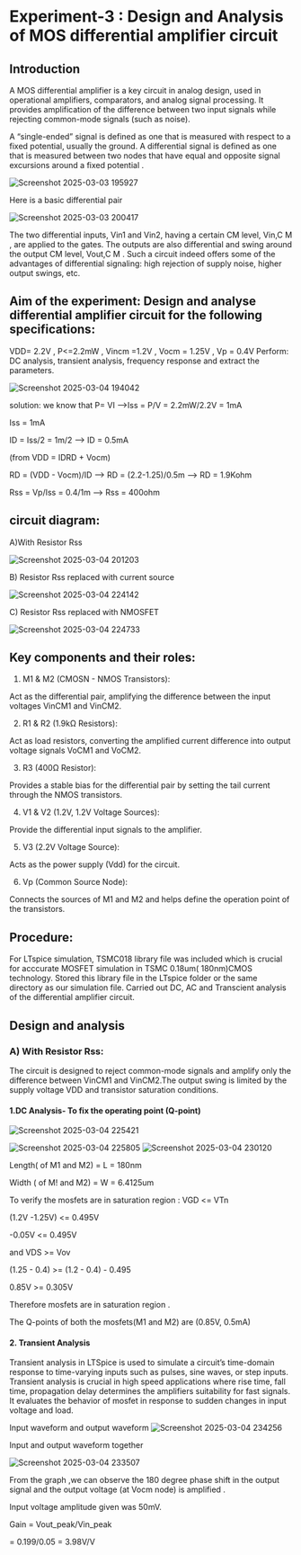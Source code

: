 # Experiment-3 : Design and Analysis of MOS differential amplifier circuit

## Introduction
A MOS differential amplifier is a key circuit in analog design, used in operational amplifiers, comparators, and analog signal processing. It provides amplification of the difference between two input signals while rejecting common-mode signals (such as noise).

A “single-ended” signal is defined as one that is measured with respect to a fixed potential, usually the
ground. A differential signal is defined as one that is measured between two nodes that
have equal and opposite signal excursions around a fixed potential .  

![Screenshot 2025-03-03 195927](https://github.com/user-attachments/assets/dbdc7334-4b72-469b-873c-d8123b582256)

Here is a basic differential pair

![Screenshot 2025-03-03 200417](https://github.com/user-attachments/assets/7d213267-955f-45a9-994c-d0c76716bb2c)

The two differential inputs, Vin1 and Vin2, having a certain CM level, Vin,C M , are applied to the gates. The
outputs are also differential and swing around the output CM level, Vout,C M .
Such a circuit indeed offers
some of the advantages of differential signaling: high rejection of supply noise, higher output swings, etc.

## Aim of the experiment: Design and analyse differential amplifier circuit for the following specifications:
VDD= 2.2V , P<=2.2mW , Vincm =1.2V , Vocm = 1.25V , Vp = 0.4V 
Perform: DC analysis, transient analysis, frequency response and extract the parameters.


![Screenshot 2025-03-04 194042](https://github.com/user-attachments/assets/8a00714e-48c5-4f41-8c8d-d9f0e7a79d9a)

solution: we know that P= VI -->Iss = P/V = 2.2mW/2.2V = 1mA

 Iss = 1mA

 ID = Iss/2 = 1m/2 --> ID = 0.5mA

 (from VDD = IDRD + Vocm)

 RD = (VDD - Vocm)/ID --> RD = (2.2-1.25)/0.5m --> RD = 1.9Kohm

 Rss = Vp/Iss = 0.4/1m --> Rss = 400ohm

 ## circuit diagram:

 A)With Resistor Rss
 
![Screenshot 2025-03-04 201203](https://github.com/user-attachments/assets/37ebbf0a-f323-4916-971e-996e0e48c8f3)

B) Resistor Rss replaced with current source

![Screenshot 2025-03-04 224142](https://github.com/user-attachments/assets/6eb6b9e5-bfb7-4105-b32b-bedd5648c84c)


C) Resistor Rss replaced with NMOSFET

![Screenshot 2025-03-04 224733](https://github.com/user-attachments/assets/f3eadefa-6944-4821-86f6-c9b410c3bb90)


## Key components and their roles:
1) M1 & M2 (CMOSN - NMOS Transistors):

 Act as the differential pair, amplifying the difference between the input voltages VinCM1 and VinCM2.

 2) R1 & R2 (1.9kΩ Resistors):

 Act as load resistors, converting the amplified current difference into output voltage signals VoCM1 and VoCM2.

 3) R3 (400Ω Resistor):
   
   Provides a stable bias for the differential pair by setting the tail current through the NMOS transistors.
   
4) V1 & V2 (1.2V, 1.2V Voltage Sources):

 Provide the differential input signals to the amplifier.

5) V3 (2.2V Voltage Source):

 Acts as the power supply (Vdd) for the circuit.

 6) Vp (Common Source Node):

  Connects the sources of M1 and M2 and helps define the operation point of the transistors. 

## Procedure:
  For LTspice simulation, TSMC018 library file was included which is crucial for acccurate MOSFET simulation in TSMC 0.18um( 180nm)CMOS technology. Stored this library file in the LTspice folder or the same directory as our simulation file. Carried out DC, AC and Transcient analysis of the differential amplifier circuit.

## Design and analysis
###  A) With Resistor Rss:

The circuit is designed to reject common-mode signals and amplify only the difference between VinCM1 and VinCM2.The output swing is limited by the supply voltage VDD​ and transistor saturation conditions.

#### 1.DC Analysis- To fix the operating point (Q-point)


 ![Screenshot 2025-03-04 225421](https://github.com/user-attachments/assets/ea526cf7-3bc4-4e2b-8de4-2559819f84d9)

 
![Screenshot 2025-03-04 225805](https://github.com/user-attachments/assets/397f2226-e525-492b-9f7f-f66025aac647) ![Screenshot 2025-03-04 230120](https://github.com/user-attachments/assets/6916cee2-7526-40e9-8c2d-e66e86f968d1)

Length( of M1 and M2) = L = 180nm

Width ( of M! and M2) = W = 6.4125um

To verify the mosfets are in saturation region : VGD <= VTn

(1.2V -1.25V) <= 0.495V

-0.05V <= 0.495V

and VDS >= Vov

(1.25 - 0.4) >= (1.2 - 0.4) - 0.495

0.85V >= 0.305V

Therefore mosfets are in saturation region .

The Q-points of both the mosfets(M1 and M2) are (0.85V, 0.5mA)

#### 2. Transient Analysis

Transient analysis in LTSpice is used to simulate a circuit’s time-domain response to time-varying inputs such as pulses, sine waves, or step inputs. Transient analysis is crucial in high speed applications where rise time, fall time, propagation delay determines the amplifiers suitability for fast signals. It evaluates the behavior of mosfet in response to sudden changes in input voltage and load.

Input waveform and output waveform
![Screenshot 2025-03-04 234256](https://github.com/user-attachments/assets/f1c40720-3a89-40b4-96d8-6d93181c473e)

Input and output waveform together

![Screenshot 2025-03-04 233507](https://github.com/user-attachments/assets/e07dcf48-8e41-454b-8773-59ce51fbc6a8)

From the graph ,we can observe the 180 degree phase shift in the output signal and the output voltage (at Vocm node) is amplified .

Input voltage amplitude given was 50mV.

Gain = Vout_peak/Vin_peak 

 = 0.199/0.05 = 3.98V/V



